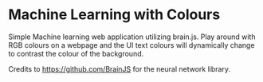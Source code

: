 # Machine Learning with Colours

Simple Machine learning web application utilizing brain.js. 
Play around with RGB colours on a webpage and the UI text colours will dynamically change to contrast the colour of the background.

Credits to https://github.com/BrainJS for the neural network library.

